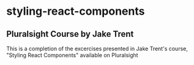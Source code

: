 # styling-react-components
## Pluralsight Course by Jake Trent

This is a completion of the excercises presented in Jake Trent's course, "Styling React Components" available on Pluralsight

